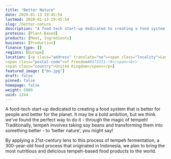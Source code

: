 ```yaml
---
title: "Better Nature"
date: 2020-01-13 19:45:54
lastmod: 2020-01-13 19:45:54
slug: /better-nature
description: "A food-tech start-up dedicated to creating a food system that is better for people and better for the planet. It may be a bold ambition, but we think we’ve found the perfect way to do it - through the magic of tempeh! Traditionally, tempeh involves taking soy beans and transforming them into something better - to ‘better nature’, you might say!By applying a 21st-century lens to this process of tempeh fermentation, a 300-year-old food process that originated in Indonesia, we plan to bring the most nutritious and delicious tempeh-based food products to the world."
proteins: [Plant-Based]
products: [Meat, Ingredients]
business: [Production]
finance_type: []
regions: [Europe]
location: [<p class="address" translate="no"><span class="locality">London</span><br>
<span class="postal-code">of Freedom#8573311~!#</span><br>
<span class="country">United Kingdom</span></p>]
featured_image: ["bn.jpg"]
draft: false
pinned: false
homepage: false
weight: 5000
uuid: 1244
---
```

<p>A food-tech start-up dedicated to creating a food system that is better for people and better for the planet. It may be a bold ambition, but we think we’ve found the perfect way to do it - through the magic of tempeh! Traditionally, tempeh involves taking soy beans and transforming them into something better - to ‘better nature’, you might say!</p>
<p>By applying a 21st-century lens to this process of tempeh fermentation, a 300-year-old food process that originated in Indonesia, we plan to bring the most nutritious and delicious tempeh-based food products to the world.</p>
